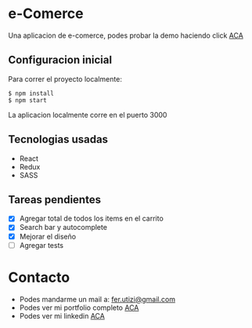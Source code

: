 # e-Comerce

Una aplicacion de e-comerce, podes probar la demo haciendo click [ACA](https://ferutizi.github.io/e-commerce/)

## Configuracion inicial

Para correr el proyecto localmente:
```
$ npm install
$ npm start
```
La aplicacion localmente corre en el puerto 3000

## Tecnologias usadas

- React
- Redux
- SASS

## Tareas pendientes

- [x] Agregar total de todos los items en el carrito
- [x] Search bar y autocomplete
- [x] Mejorar el diseño
- [ ] Agregar tests

# Contacto

- Podes mandarme un mail a: fer.utizi@gmail.com
- Podes ver mi portfolio completo [ACA](https://ferutizi.github.io/Portfolio/)
- Podes ver mi linkedin [ACA](https://www.linkedin.com/in/fernando-utizi-2a72a3233/)
